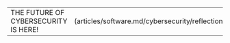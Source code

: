 |   |   | 
|:------|----------:|
| THE FUTURE OF CYBERSECURITY IS HERE! | ![Reflection](articles/software.md/cybersecurity/reflectionnetwork/header.md/header.en.png =586x358) |
